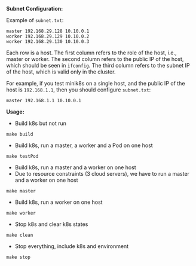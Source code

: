 **Subnet Configuration:**

Example of `subnet.txt`:

```
master 192.168.29.128 10.10.0.1
worker 192.168.29.129 10.10.0.2
worker 192.168.29.130 10.10.0.3
```

Each row is a host.
The first column refers to the role of the host, i.e., master or worker.
The second column refers to the public IP of the host, which should be seen in `ifconfig`.
The third column refers to the subnet IP of the host, which is valid only in the cluster.

For example, if you test minik8s on a single host, and the public IP of the host is `192.168.1.1`, then you should configure `subnet.txt`:

```
master 192.168.1.1 10.10.0.1
```

**Usage:**

- Build k8s but not run
```
make build
```
- Build k8s, run a master, a worker and a Pod on one host
```
make testPod
```
- Build k8s, run a master and a worker on one host
- Due to resource constraints (3 cloud servers), we have to run a master and a worker on one host
```
make master
```
- Build k8s, run a worker on one host
```
make worker
```
- Stop k8s and clear k8s states
```
make clean
```
- Stop everything, include k8s and environment
```
make stop
```